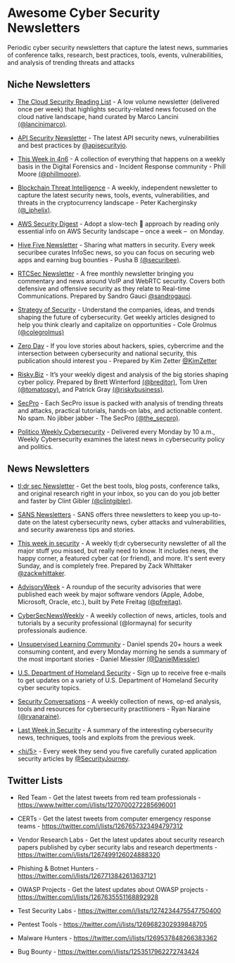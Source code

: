 # Awesome Cyber Security Newsletters

Periodic cyber security newsletters that capture the latest news, summaries of conference talks, research, best practices, tools, events, vulnerabilities, and analysis of trending threats and attacks

## Niche Newsletters 

- [The Cloud Security Reading List](https://cloudseclist.com/) - A low volume newsletter (delivered once per week) that highlights security-related news focused on the cloud native landscape, hand curated by Marco Lancini [(@lancinimarco)](https://twitter.com/lancinimarco).

- [API Security Newsletter](https://apisecurity.io/) - The latest API security news, vulnerabilities and best practices by [@apisecurityio](https://twitter.com/apisecurityio).

- [This Week in 4n6](https://thisweekin4n6.com/) - A collection of everything that happens on a weekly basis in the Digital Forensics and - Incident Response community - Phill Moore [(@phillmoore)](https://twitter.com/phillmoore).

- [Blockchain Threat Intelligence](https://www.blockthreat.io/) - A weekly, independent newsletter to capture the latest security news, tools, events, vulnerabilities, and threats in the cryptocurrency landscape - Peter Kacherginsky [(@\_iphelix)](https://twitter.com/_iphelix).

- [AWS Security Digest](https://asd.zoph.io) - Adopt a slow-tech 🐌 approach by reading only essential info on AWS Security landscape – once a week –  on Monday.

- [Hive Five Newsletter](https://securib.ee/newsletter/) - Sharing what matters in security. Every week securibee curates InfoSec news, so you can focus on securing web apps and earning bug bounties - Pusha B [(@securibee)](https://twitter.com/securibee).

- [RTCSec Newsletter](https://www.rtcsec.com/newsletter/) - A free monthly newsletter bringing you commentary and news around VoIP and WebRTC security. Covers both defensive and offensive security as they relate to Real-time Communications. Prepared by Sandro Gauci [@sandrogauci](https://twitter.com/sandrogauci).

- [Strategy of Security](https://strategyofsecurity.com/) - Understand the companies, ideas, and trends shaping the future of cybersecurity. Get weekly articles designed to help you think clearly and capitalize on opportunities - Cole Grolmus [(@colegrolmus)](https://twitter.com/colegrolmus)

- [Zero Day](https://zetter.substack.com) - If you love stories about hackers, spies, cybercrime and the intersection between cybersecurity and national security, this publication should interest you - Prepared by Kim Zetter [@KimZetter](https://twitter.com/KimZetter)

- [Risky.Biz](https://srslyriskybiz.substack.com/subscribe) - It’s your weekly digest and analysis of the big stories shaping cyber policy. Prepared by Brett Winterford [(@breditor)](https://twitter.com/breditor), Tom Uren [(@tomatospy)](https://twitter.com/tomatospy), and Patrick Gray [(@riskybusiness)](https://twitter.com/riskybusiness).

- [SecPro](https://security.packt.com/) - Each SecPro issue is packed with analysis of trending threats and attacks, practical tutorials, hands-on labs, and actionable content. No spam. No jibber jabber - The SecPro [(@the_secpro)](https://twitter.com/the_secpro).

- [Politico Weekly Cybersecurity](https://www.politico.com/newsletters/weekly-cybersecurity) - Delivered every Monday by 10 a.m., Weekly Cybersecurity examines the latest news in cybersecurity policy and politics. 


## News Newsletters 

- [tl;dr sec Newsletter](https://tldrsec.com/) - Get the best tools, blog posts, conference talks, and original research right in your inbox, so you can do you job better and faster by Clint Gibler [(@clintgibler)](https://twitter.com/clintgibler).

- [SANS Newsletters](https://www.sans.org/newsletters/) - SANS offers three newsletters to keep you up-to-date on the latest cybersecurity news, cyber attacks and vulnerabilities, and security awareness tips and stories.

- [This week in security](https://this.weekinsecurity.com/) - A weekly tl;dr cybersecurity newsletter of all the major stuff you missed, but really need to know. It includes news, the happy corner, a featured cyber cat (or friend), and more. It's sent every Sunday, and is completely free. Prepared by Zack Whittaker [@zackwhittaker](https://twitter.com/zackwhittaker).

- [AdvisoryWeek](https://advisoryweek.com/) - A roundup of the security advisories that were published each week by major software vendors (Apple, Adobe, Microsoft, Oracle, etc.), built by Pete Freitag [(@pfreitag)](https://twitter.com/pfreitag).

- [CyberSecNewsWeekly](https://buttondown.email/CybersecNewsWeekly) - A weekly collection of news, articles, tools and tutorials by a security professional (@lormayna) for security professionals audience.

- [Unsupervised Learning Community](https://danielmiessler.com/newsletter/) - Daniel spends 20+ hours a week consuming content, and every Monday morning he sends a summary of the most important stories - Daniel Miessler [(@DanielMiessler)](https://twitter.com/DanielMiessler)

- [U.S. Department of Homeland Security](https://public.govdelivery.com/accounts/USDHS/subscriber/new) - Sign up to receive free e-mails to get updates on a variety of U.S. Department of Homeland Security cyber security topics.

- [Security Conversations](https://securityconversations.com/newsletters/) - A weekly collection of news, op-ed analysis, tools and resources for cybersecurity practitioners - Ryan Naraine [(@ryanaraine)](https://twitter.com/ryanaraine).

- [Last Week in Security](https://blog.badsectorlabs.com) - A summary of the interesting cybersecurity news, techniques, tools and exploits from the previous week.

- [<hi/5>](https://info.securityjourney.com/hi5signup) - Every week they send you five carefully curated application security articles by [@SecurityJourney](https://twitter.com/SecurityJourney).


## Twitter Lists

- Red Team - Get the latest tweets from red team professionals - https://www.twitter.com/i/lists/1270700272285696001

- CERTs - Get the latest tweets from computer emergency response teams - https://twitter.com/i/lists/1267657323494797312

- Vendor Research Labs - Get the latest updates about security research papers published by cyber security labs and research depertments - https://twitter.com/i/lists/1267499126024888320

- Phishing & Botnet Hunters - https://twitter.com/i/lists/1267713842613637121

- OWASP Projects - Get the latest updates about OWASP projects - https://twitter.com/i/lists/1267635551168892928

- Test Security Labs - https://twitter.com/i/lists/1274234475547750400

- Pentest Tools - https://twitter.com/i/lists/1269682302939848705

- Malware Hunters - https://twitter.com/i/lists/1269537848266383362

- Bug Bounty - https://twitter.com/i/lists/1253517962272743424
